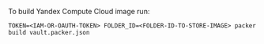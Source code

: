 To build Yandex Compute Cloud image run:
```
TOKEN=<IAM-OR-OAUTH-TOKEN> FOLDER_ID=<FOLDER-ID-TO-STORE-IMAGE> packer build vault.packer.json
```
